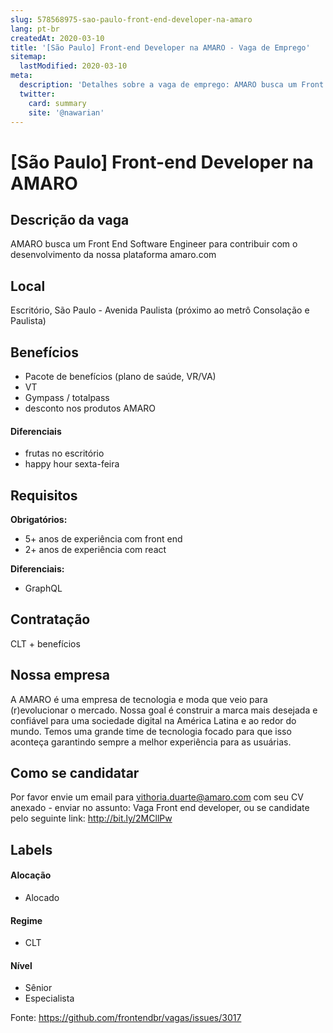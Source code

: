 ```yaml
---
slug: 578568975-sao-paulo-front-end-developer-na-amaro
lang: pt-br
createdAt: 2020-03-10
title: '[São Paulo] Front-end Developer na AMARO - Vaga de Emprego'
sitemap:
  lastModified: 2020-03-10
meta:
  description: 'Detalhes sobre a vaga de emprego: AMARO busca um Front End Software Engineer para contribuir com o desenvolvimento da nossa plataforma amaro.com'
  twitter:
    card: summary
    site: '@nawarian'
---
```


# [São Paulo] Front-end Developer na AMARO


## Descrição da vaga

AMARO busca um Front End Software Engineer para contribuir com o desenvolvimento da nossa plataforma amaro.com 

## Local

Escritório, São Paulo - Avenida Paulista (próximo ao metrô Consolação e Paulista)

## Benefícios

- Pacote de benefícios (plano de saúde, VR/VA)
- VT 
- Gympass / totalpass
- desconto nos produtos AMARO

#### Diferenciais

-  frutas no escritório 
- happy hour sexta-feira


## Requisitos

**Obrigatórios:**
- 5+ anos de experiência com front end 
- 2+ anos de experiência com react

**Diferenciais:**
-  GraphQL

## Contratação

CLT + benefícios

## Nossa empresa

A AMARO é uma empresa de tecnologia e moda que veio para (r)evolucionar o mercado.
Nossa goal é construir a marca mais desejada e confiável para uma sociedade digital na América Latina e ao redor do mundo.
Temos uma grande time de tecnologia focado para que isso aconteça garantindo sempre a melhor experiência para as usuárias.


## Como se candidatar

Por favor envie um email para vithoria.duarte@amaro.com com seu CV anexado - enviar no assunto: Vaga Front end developer, ou se candidate pelo seguinte link: http://bit.ly/2MCllPw

## Labels


#### Alocação
- Alocado


#### Regime
- CLT

#### Nível
- Sênior
- Especialista




Fonte: https://github.com/frontendbr/vagas/issues/3017